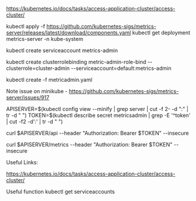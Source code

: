 https://kubernetes.io/docs/tasks/access-application-cluster/access-cluster/

kubectl apply -f https://github.com/kubernetes-sigs/metrics-server/releases/latest/download/components.yaml
kubectl get deployment metrics-server -n kube-system

kubectl create serviceaccount metrics-admin

kubectl create clusterrolebinding metric-admin-role-bind --clusterrole=cluster-admin --serviceaccount=default:metrics-admin

kubectl create -f metricadmin.yaml


Note issue on minikube - https://github.com/kubernetes-sigs/metrics-server/issues/917

APISERVER=$(kubectl config view --minify | grep server | cut -f 2- -d ":" | tr -d " ")
TOKEN=$(kubectl describe secret metricsadmin | grep -E '^token' | cut -f2 -d':' | tr -d " ")

curl $APISERVER/api --header "Authorization: Bearer $TOKEN" --insecure

curl $APISERVER/metrics --header "Authorization: Bearer $TOKEN" --insecure


Useful Links:

https://kubernetes.io/docs/tasks/access-application-cluster/access-cluster/




Useful function
kubectl get serviceaccounts